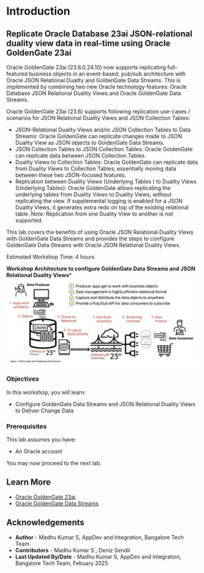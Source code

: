 # Introduction

## Replicate Oracle Database 23ai JSON-relational duality view data in real-time using Oracle GoldenGate 23ai
Oracle GoldenGate 23ai (23.6.0.24.10) now supports replicating full-featured business objects in an event-based, pub/sub architecture with Oracle JSON Relational Duality and GoldenGate Data Streams. This is implemented by combining two new Oracle technology features: Oracle Database JSON Relational Duality Views and Oracle GoldenGate Data Streams.

Oracle GoldenGate 23ai (23.6) supports following replication use-cases / scenarios for JSON Relational Duality Views and JSON Collection Tables:

- JSON-Relational Duality Views and/or JSON Collection Tables to Data Streams: Oracle GoldenGate can replicate changes made to JSON Duality View as JSON objects to GoldenGate Data Streams.
- JSON Collection Tables to JSON Collection Tables: Oracle GoldenGate can replicate data between JSON Collection Tables.
- Duality Views to Collection Tables: Oracle GoldenGate can replicate data from Duality Views to Collection Tables, essentially moving data between these two JSON-focused features.
- Replication between Duality Views (Underlying Tables ) to Duality Views (Underlying Tables): Oracle GoldenGate allows replicating the underlying tables from Duality Views to Duality Views, without replicating the view. If supplemental logging is enabled for a JSON Duality Views, it generates extra redo on top of the existing relational table.
Note: Replication from one Duality View to another is not supported.

This lab covers the benefits of using Oracle JSON Relational Duality Views with GoldenGate Data Streams and provides the steps to configure GoldenGate Data Streams with Oracle JSON Relational Duality Views.


Estimated Workshop Time: 4 hours

**Workshop Architecture to configure GoldenGate Data Streams and JSON Relational Duality Views***
    ![Architecture](./images/architecture.png " ")

### Objectives
In this workshop, you will learn:
- Configure GoldenGate Data Streams and JSON Relational Duality Views to Deliver Change Data


### Prerequisites
This lab assumes you have:
* An Oracle account


You may now proceed to the next lab.

## Learn More

* [Oracle GoldenGate 23ai](https://docs.oracle.com/en/middleware/goldengate/core/23/index.html)
* [Oracle GoldenGate Data Streams](https://docs.oracle.com/en/middleware/goldengate/core/23/coredoc/distribute-oracle-goldengate-data-streams-service.html)



## Acknowledgements
* **Author** - Madhu Kumar S, AppDev and Integration, Bangalore Tech Team
* **Contributors** - Madhu Kumar S , Deniz Sendil
* **Last Updated By/Date** - Madhu Kumar S, AppDev and Integration, Bangalore Tech Team, Febuary 2025
